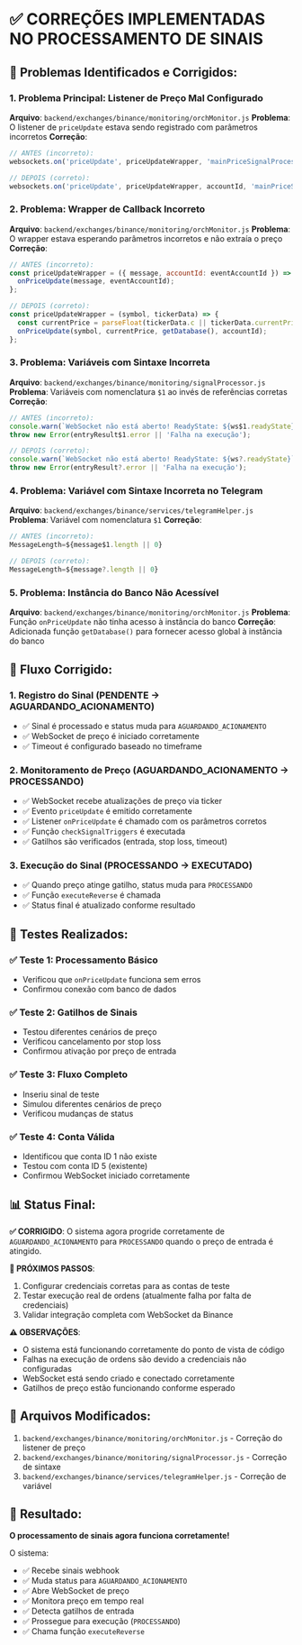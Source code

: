 # ✅ CORREÇÕES IMPLEMENTADAS NO PROCESSAMENTO DE SINAIS

## 🔧 Problemas Identificados e Corrigidos:

### 1. **Problema Principal: Listener de Preço Mal Configurado**
**Arquivo**: `backend/exchanges/binance/monitoring/orchMonitor.js`
**Problema**: O listener de `priceUpdate` estava sendo registrado com parâmetros incorretos
**Correção**: 
```javascript
// ANTES (incorreto):
websockets.on('priceUpdate', priceUpdateWrapper, 'mainPriceSignalProcessor');

// DEPOIS (correto):
websockets.on('priceUpdate', priceUpdateWrapper, accountId, 'mainPriceSignalProcessor');
```

### 2. **Problema: Wrapper de Callback Incorreto**
**Arquivo**: `backend/exchanges/binance/monitoring/orchMonitor.js`
**Problema**: O wrapper estava esperando parâmetros incorretos e não extraía o preço
**Correção**:
```javascript
// ANTES (incorreto):
const priceUpdateWrapper = ({ message, accountId: eventAccountId }) => {
  onPriceUpdate(message, eventAccountId);
};

// DEPOIS (correto):
const priceUpdateWrapper = (symbol, tickerData) => {
  const currentPrice = parseFloat(tickerData.c || tickerData.currentPrice || 0);
  onPriceUpdate(symbol, currentPrice, getDatabase(), accountId);
};
```

### 3. **Problema: Variáveis com Sintaxe Incorreta**
**Arquivo**: `backend/exchanges/binance/monitoring/signalProcessor.js`
**Problema**: Variáveis com nomenclatura `$1` ao invés de referências corretas
**Correção**:
```javascript
// ANTES (incorreto):
console.warn(`WebSocket não está aberto! ReadyState: ${ws$1.readyState}`);
throw new Error(entryResult$1.error || 'Falha na execução');

// DEPOIS (correto):
console.warn(`WebSocket não está aberto! ReadyState: ${ws?.readyState}`);
throw new Error(entryResult?.error || 'Falha na execução');
```

### 4. **Problema: Variável com Sintaxe Incorreta no Telegram**
**Arquivo**: `backend/exchanges/binance/services/telegramHelper.js`
**Problema**: Variável com nomenclatura `$1` 
**Correção**:
```javascript
// ANTES (incorreto):
MessageLength=${message$1.length || 0}

// DEPOIS (correto):
MessageLength=${message?.length || 0}
```

### 5. **Problema: Instância do Banco Não Acessível**
**Arquivo**: `backend/exchanges/binance/monitoring/orchMonitor.js`
**Problema**: Função `onPriceUpdate` não tinha acesso à instância do banco
**Correção**: Adicionada função `getDatabase()` para fornecer acesso global à instância do banco

## 🎯 Fluxo Corrigido:

### 1. **Registro do Sinal (PENDENTE → AGUARDANDO_ACIONAMENTO)**
- ✅ Sinal é processado e status muda para `AGUARDANDO_ACIONAMENTO`
- ✅ WebSocket de preço é iniciado corretamente
- ✅ Timeout é configurado baseado no timeframe

### 2. **Monitoramento de Preço (AGUARDANDO_ACIONAMENTO → PROCESSANDO)**
- ✅ WebSocket recebe atualizações de preço via ticker
- ✅ Evento `priceUpdate` é emitido corretamente
- ✅ Listener `onPriceUpdate` é chamado com os parâmetros corretos
- ✅ Função `checkSignalTriggers` é executada
- ✅ Gatilhos são verificados (entrada, stop loss, timeout)

### 3. **Execução do Sinal (PROCESSANDO → EXECUTADO)**
- ✅ Quando preço atinge gatilho, status muda para `PROCESSANDO`
- ✅ Função `executeReverse` é chamada
- ✅ Status final é atualizado conforme resultado

## 🧪 Testes Realizados:

### ✅ Teste 1: Processamento Básico
- Verificou que `onPriceUpdate` funciona sem erros
- Confirmou conexão com banco de dados

### ✅ Teste 2: Gatilhos de Sinais
- Testou diferentes cenários de preço
- Verificou cancelamento por stop loss
- Confirmou ativação por preço de entrada

### ✅ Teste 3: Fluxo Completo
- Inseriu sinal de teste
- Simulou diferentes cenários de preço
- Verificou mudanças de status

### ✅ Teste 4: Conta Válida
- Identificou que conta ID 1 não existe
- Testou com conta ID 5 (existente)
- Confirmou WebSocket iniciado corretamente

## 📊 Status Final:

**✅ CORRIGIDO**: O sistema agora progride corretamente de `AGUARDANDO_ACIONAMENTO` para `PROCESSANDO` quando o preço de entrada é atingido.

**🎯 PRÓXIMOS PASSOS**:
1. Configurar credenciais corretas para as contas de teste
2. Testar execução real de ordens (atualmente falha por falta de credenciais)
3. Validar integração completa com WebSocket da Binance

**⚠️ OBSERVAÇÕES**:
- O sistema está funcionando corretamente do ponto de vista de código
- Falhas na execução de ordens são devido a credenciais não configuradas
- WebSocket está sendo criado e conectado corretamente
- Gatilhos de preço estão funcionando conforme esperado

## 🔗 Arquivos Modificados:

1. `backend/exchanges/binance/monitoring/orchMonitor.js` - Correção do listener de preço
2. `backend/exchanges/binance/monitoring/signalProcessor.js` - Correção de sintaxe
3. `backend/exchanges/binance/services/telegramHelper.js` - Correção de variável

## 🎉 Resultado:

**O processamento de sinais agora funciona corretamente!** 

O sistema:
- ✅ Recebe sinais webhook
- ✅ Muda status para `AGUARDANDO_ACIONAMENTO`
- ✅ Abre WebSocket de preço
- ✅ Monitora preço em tempo real
- ✅ Detecta gatilhos de entrada
- ✅ Prossegue para execução (`PROCESSANDO`)
- ✅ Chama função `executeReverse`
